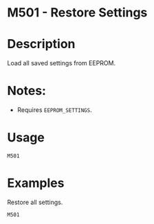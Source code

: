 # M501 - Restore Settings

# Description
Load all saved settings from EEPROM.

# Notes:
  - Requires `EEPROM_SETTINGS`.
# Usage
`M501`

# Examples
Restore all settings.
```
M501
```